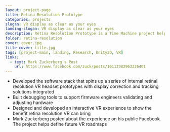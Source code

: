 ```yaml
---
layout: project-page
title: Retina Resolution Prototype
categories: projects
slogan: VR display as clear as your eyes
landing-slogan: VR display as clear as your eyes
description: Retina Resolution Prototype is a Time Machine project help us look into the future where VR display has enough pixel density that it meets the resolving power of the human eye.
folder: retina-resolution
cover: cover.jpg
title-cover: title.jpg
tags: [project-main, landing, Research, Unity3D, VR]
links:
  - text: Mark Zuckerberg's Post
    url: https://www.facebook.com/zuck/posts/10113982963226401
---
```

<ul>
 <li>Developed the software stack that spins up a series of internal retinal resolution VR headset prototypes with display correction and tracking solutions integrated</li>
 <li>Built debugging tools to support firmware engineers validating and adjusting hardware</li>
 <li>Designed and developed an interactive VR experience to show the benefit retina resolution VR can bring</li>
 <li>Mark Zuckerberg posted about the experience on his public Facebook. The project helps define future VR roadmaps</li>
</ul>